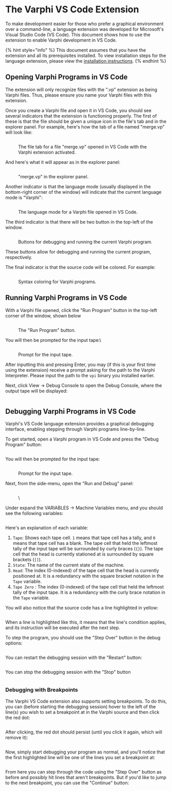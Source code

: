 # The Varphi VS Code Extension

To make development easier for those who prefer a graphical environment over a command-line, a language extension was developed for Microsoft's Visual Studio Code (VS Code). This document shows how to use the extension to enable Varphi development in VS Code.

{% hint style="info" %}
This document assumes that you have the extension and all its prerequisites installed. To view installation steps for the language extension, please view the [installation instructions](https://app.gitbook.com/s/rKaYRM7NKhGo5JuTSl9j/optional-vs-extension).
{% endhint %}

## Opening Varphi Programs in VS Code

The extension will only recognize files with the ".vp" extension as being Varphi files. Thus, please ensure you name your Varphi files with this extension.

Once you create a Varphi file and open it in VS Code, you should see several indicators that the extension is functioning properly. The first of these is that the file should be given a unique icon in the file's tab and in the explorer panel. For example, here's how the tab of a file named "merge.vp" will look like:

<figure><img src="../.gitbook/assets/image.png" alt=""><figcaption><p>The file tab for a file "merge.vp" opened in VS Code with the Varphi extension activated.</p></figcaption></figure>

And here's what it will appear as in the explorer panel:

<figure><img src="../.gitbook/assets/image (1).png" alt=""><figcaption><p>"merge.vp" in the explorer panel.</p></figcaption></figure>

Another indicator is that the language mode (usually displayed in the bottom-right corner of the window) will indicate that the current language mode is "Varphi":

<figure><img src="../.gitbook/assets/image (2).png" alt=""><figcaption><p>The language mode for a Varphi file opened in VS Code.</p></figcaption></figure>

The third indicator is that there will be two button in the top-left of the window.&#x20;

<figure><img src="../.gitbook/assets/image (3).png" alt=""><figcaption><p>Buttons for debugging and running the current Varphi program.</p></figcaption></figure>

These buttons allow for debugging and running the current program, respectively.

The final indicator is that the source code will be colored. For example:

<figure><img src="../.gitbook/assets/image (5).png" alt=""><figcaption><p>Syntax coloring for Varphi programs.</p></figcaption></figure>

## Running Varphi Programs in VS Code

With a Varphi file opened, click the "Run Program" button in the top-left corner of the window, shown below

<figure><img src="../.gitbook/assets/image (6).png" alt=""><figcaption><p>The "Run Program" button.</p></figcaption></figure>

You will then be prompted for the input tape:\


<figure><img src="../.gitbook/assets/image (8).png" alt=""><figcaption><p>Prompt for the input tape.</p></figcaption></figure>

After inputting this and pressing Enter, you may (if this is your first time using the extension) receive a prompt asking for the path to the Varphi Interpreter. Please input the path to the `vpi`  binary you installed earlier.

Next, click View -> Debug Console to open the Debug Console, where the output tape will be displayed:

<figure><img src="../.gitbook/assets/image (9).png" alt=""><figcaption></figcaption></figure>

## Debugging Varphi Programs in VS Code

Varphi's VS Code language extension provides a graphical debugging interface, enabling stepping through Varphi programs line-by-line.&#x20;

To get started, open a Varphi program in VS Code and press the "Debug Program" button:

<figure><img src="../.gitbook/assets/image (10).png" alt=""><figcaption></figcaption></figure>

You will then be prompted for the input tape:

<figure><img src="../.gitbook/assets/image (8).png" alt=""><figcaption><p>Prompt for the input tape.</p></figcaption></figure>

Next, from the side-menu, open the "Run and Debug" panel:

<figure><img src="../.gitbook/assets/image (12).png" alt=""><figcaption><p>\</p></figcaption></figure>

Under expand the VARIABLES -> Machine Variables menu, and you should see the following variables:

<figure><img src="../.gitbook/assets/image (26).png" alt=""><figcaption></figcaption></figure>

Here's an explanation of each variable:

1. `Tape`: Shows each tape cell. `1` means that tape cell has a tally, and `0` means that tape cell has a blank. The tape cell that held the leftmost tally of the input tape will be surrounded by curly braces (`{}`). The tape cell that the head is currently stationed at is surrounded by square brackets (`[]`).
2. `State`: The name of the current state of the machine.
3. `Head`: The index (0-indexed) of the tape cell that the head is currently positioned at. It is a redundancy with the square bracket notation in the `Tape` variable.
4. `Tape Zero` : The index (0-indexed) of the tape cell that held the leftmost tally of the input tape. It is a redundancy with the curly brace notation in the `Tape` variable.

You will also notice that the source code has a line highlighted in yellow:

<figure><img src="../.gitbook/assets/image (16).png" alt=""><figcaption></figcaption></figure>

When a line is highlighted like this, it means that the line's condition applies, and its instruction will be executed after the next step.&#x20;

To step the program, you should use the "Step Over" button in the debug options:

<figure><img src="../.gitbook/assets/image (17).png" alt=""><figcaption></figcaption></figure>

You can restart the debugging session with the "Restart" button:

<figure><img src="../.gitbook/assets/image (18).png" alt=""><figcaption></figcaption></figure>

You can stop the debugging session with the "Stop" button

<figure><img src="../.gitbook/assets/image (19).png" alt=""><figcaption></figcaption></figure>

### Debugging with Breakpoints

The Varphi VS Code extension also supports setting breakpoints. To do this, you can (before starting the debugging session) hover to the left of the line(s) you wish to set a breakpoint at in the Varphi source and then click the red dot:

<figure><img src="../.gitbook/assets/image (20).png" alt=""><figcaption></figcaption></figure>

After clicking, the red dot should persist (until you click it again, which will remove it):

<figure><img src="../.gitbook/assets/image (22).png" alt=""><figcaption></figcaption></figure>

Now, simply start debugging your program as normal, and you'll notice that the first highlighted line will be one of the lines you set a breakpoint at:

<figure><img src="../.gitbook/assets/image (24).png" alt=""><figcaption></figcaption></figure>

From here you can step through the code using the "Step Over" button as before and possibly hit lines that aren't breakpoints. But if you'd like to jump to the next breakpoint, you can use the "Continue" button:

<figure><img src="../.gitbook/assets/image (25).png" alt=""><figcaption></figcaption></figure>
